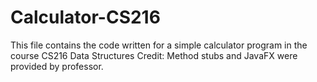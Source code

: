 # Calculator-CS216
This file contains the code written for a simple calculator program in the course CS216 Data Structures 
Credit: Method stubs and JavaFX were provided by professor. 
